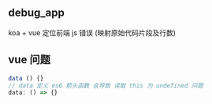 ## debug_app

koa + vue 定位前端 js 错误 (映射原始代码片段及行数)

## vue 问题

```js
data () {}
// data 定义 es6 箭头函数 会导致 读取 this 为 undefined 问题
data: () => {}
```
